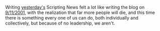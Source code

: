 Writing <a href="http://scripting.com/2020/03/11.html">yesterday's</a> Scripting News felt a lot like writing the blog on <a href="http://scripting.com/2001/09/11.html">9/11/2001</a>, with the realization that far more people will die, and this time there is something every one of us can do, both individually and collectively, but because of no leadership, we aren't. 
